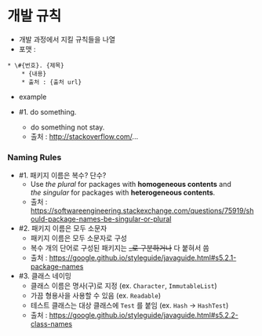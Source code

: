 # 개발 규칙
* 개발 과정에서 지킬 규칙들을 나열
* 포맷 :  
```
* \#{번호}. {제목}  
	* {내용}
	* 출처 : {출처 url}
```
* example

* \#1. do something.
	* do something not stay.
	* 출처 : http://stackoverflow.com/...

### Naming Rules
* \#1. 패키지 이름은 복수? 단수?
	* Use *the plural* for packages with **homogeneous contents** and  
	*the singular* for packages with **heterogeneous contents**.
	* 출처 : https://softwareengineering.stackexchange.com/questions/75919/should-package-names-be-singular-or-plural
* \#2. 패키지 이름은 모두 소문자
	* 패키지 이름은 모두 소문자로 구성
	* 복수 개의 단어로 구성된 패키지는 ~~_로 구분하거나~~ 다 붙혀서 씀 
	* 출처 : https://google.github.io/styleguide/javaguide.html#s5.2.1-package-names
* \#3. 클래스 네이밍
	* 클래스 이름은 명사(구)로 지정 (ex. `Character`, `ImmutableList`)
	* 가끔 형용사을 사용할 수 있음 (ex. `Readable`)
	* 테스트 클래스는 대상 클래스에 `Test` 를 붙임 (ex. `Hash` -> `HashTest`) 
	* 출처 : https://google.github.io/styleguide/javaguide.html#s5.2.2-class-names
